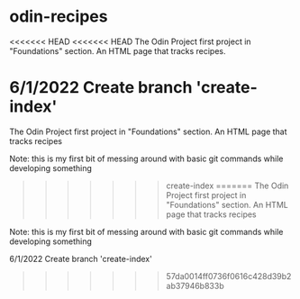 # odin-recipes
<<<<<<< HEAD
<<<<<<< HEAD
The Odin Project first project in "Foundations" section.
 An HTML page that tracks recipes.
 
 6/1/2022
 Create branch 'create-index'
=======
The Odin Project first project in "Foundations" section. An HTML page that tracks recipes

Note: this is my first bit of messing around with basic git commands while developing something
>>>>>>> create-index
=======
The Odin Project first project in "Foundations" section. An HTML page that tracks recipes

Note: this is my first bit of messing around with basic git commands while developing something

6/1/2022 Create branch 'create-index'
>>>>>>> 57da0014ff0736f0616c428d39b2ab37946b833b
